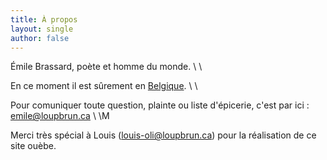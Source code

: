 ```yaml
---
title: À propos
layout: single
author: false
---
```


Émile Brassard, poète et homme du monde.
\\
\\

En ce moment il est sûrement en [Belgique](https://duckduckgo.com/?q=belgique&t=ffab).
\\
\\

Pour comuniquer toute question, plainte ou liste d'épicerie, c'est par ici : emile@loupbrun.ca
\\
\\M

Merci très spécial à Louis (louis-oli@loupbrun.ca) pour la réalisation de ce site ouèbe.

